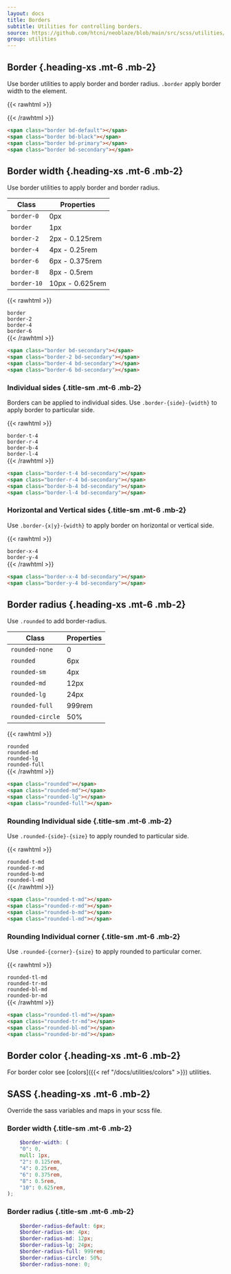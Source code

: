 ```yaml
---
layout: docs
title: Borders
subtitle: Utilities for controlling borders.
source: https://github.com/htcni/neoblaze/blob/main/src/scss/utilities/_border.scss
group: utilities
---
```


## Border {.heading-xs .mt-6 .mb-2}

Use border utilities to apply border and border radius. `.border` apply border width to the element.

{{< rawhtml >}}
<div class="d-flex flex-items-center gap-4 flex-wrap">
	<span class="width-6 height-6 border bd-default"></span>
	<span class="width-6 height-6 border bd-black"></span>
	<span class="width-6 height-6 border bd-secondary"></span>
	<span class="width-6 height-6 border bd-primary"></span>
</div>
{{< /rawhtml >}}

``` html
<span class="border bd-default"></span>
<span class="border bd-black"></span>
<span class="border bd-primary"></span>
<span class="border bd-secondary"></span>
``` 

## Border width {.heading-xs .mt-6 .mb-2}

Use border utilities to apply border and border radius.

Class | Properties 
--- | --- |  
`border-0`  | 0px
`border`    | 1px 
`border-2`  | 2px - 0.125rem
`border-4`  | 4px - 0.25rem
`border-6`  | 6px - 0.375rem
`border-8`  | 8px - 0.5rem
`border-10` | 10px - 0.625rem


{{< rawhtml >}}
<div class="d-flex flex-items-center gap-8 mt-8 flex-wrap">
	<div class="d-flex flex-column flex-items-center gap-2">
		<code>border</code>
		<span class="width-6 height-6 border bd-secondary"></span>
	</div>
	<div class="d-flex flex-column flex-items-center gap-2">
		<code>border-2</code>
		<span class="width-6 height-6 border-2 bd-secondary"></span>
	</div>
	<div class="d-flex flex-column flex-items-center gap-2">
		<code>border-4</code>
		<span class="width-6 height-6 border-4 bd-secondary"></span>
	</div>
	<div class="d-flex flex-column flex-items-center gap-2">
		<code>border-6</code>
		<span class="width-6 height-6 border-6 bd-secondary"></span>
	</div>
</div>
{{< /rawhtml >}}

``` html
<span class="border bd-secondary"></span>
<span class="border-2 bd-secondary"></span>
<span class="border-4 bd-secondary"></span>
<span class="border-6 bd-secondary"></span>
``` 


### Individual sides {.title-sm .mt-6 .mb-2}

Borders can be applied to individual sides.
Use `.border-{side}-{width}` to apply border to particular side.

{{< rawhtml >}}
<div class="d-flex flex-items-center gap-8 flex-wrap">
	<div class="d-flex flex-column flex-items-center gap-2">
		<code>border-t-4</code>
		<span class="width-6 height-6 border-t-4 bg-default bd-secondary"></span>
	</div>
	<div class="d-flex flex-column flex-items-center gap-2">
		<code>border-r-4</code>
		<span class="width-6 height-6 border-r-4 bg-default bd-secondary"></span>
	</div>
	<div class="d-flex flex-column flex-items-center gap-2">
		<code>border-b-4</code>
		<span class="width-6 height-6 border-b-4 bg-default bd-secondary"></span>
	</div>
	<div class="d-flex flex-column flex-items-center gap-2">
		<code>border-l-4</code>
		<span class="width-6 height-6 border-l-4 bg-default bd-secondary"></span>
	</div>
</div>
{{< /rawhtml >}}


``` html
<span class="border-t-4 bd-secondary"></span>
<span class="border-r-4 bd-secondary"></span>
<span class="border-b-4 bd-secondary"></span>
<span class="border-l-4 bd-secondary"></span>
``` 


### Horizontal and Vertical sides {.title-sm .mt-6 .mb-2}

Use `.border-{x|y}-{width}` to apply border on horizontal or vertical side.

{{< rawhtml >}}
<div class="d-flex flex-items-center gap-8">
	<div class="d-flex flex-column gap-2">
		<code>border-x-4</code>
		<span class="width-6 height-6 border-x-4 bg-default bd-secondary"></span>
	</div>
	<div class="d-flex flex-column gap-2">
		<code>border-y-4</code>
		<span class="width-6 height-6 border-y-4 bg-default bd-secondary"></span>
	</div>
</div>
{{< /rawhtml >}}


``` html
<span class="border-x-4 bd-secondary"></span>
<span class="border-y-4 bd-secondary"></span>
``` 


##  Border radius {.heading-xs .mt-6 .mb-2}

Use `.rounded` to add border-radius.

Class | Properties 
--- | --- |  
`rounded-none`   | 0
`rounded`        | 6px 
`rounded-sm`     | 4px 
`rounded-md`    | 12px
`rounded-lg`    | 24px
`rounded-full`  | 999rem
`rounded-circle`| 50% 


{{< rawhtml >}}
<div class="d-flex flex-items-center gap-8 mt-8 flex-wrap">
	<div class="d-flex flex-column flex-items-center gap-2">
		<code>rounded</code>
		<span class="width-6 height-6 rounded bg-secondary"></span>
	</div>
	<div class="d-flex flex-column flex-items-center gap-2">
		<code>rounded-md</code>
		<span class="width-6 height-6 rounded-md bg-secondary"></span>
	</div>
	<div class="d-flex flex-column flex-items-center gap-2">
		<code>rounded-lg</code>
		<span class="width-6 height-6 rounded-lg bg-secondary"></span>
	</div>
	<div class="d-flex flex-column flex-items-center gap-2">
		<code>rounded-full</code>
		<span class="width-6 height-6 rounded-full bg-secondary"></span>
	</div>
</div>
{{< /rawhtml >}}

``` html
<span class="rounded"></span>
<span class="rounded-md"></span>
<span class="rounded-lg"></span>
<span class="rounded-full"></span>
``` 


###  Rounding Individual side {.title-sm .mt-6 .mb-2}

Use `.rounded-{side}-{size}` to apply rounded to particular side.

{{< rawhtml >}}
<div class="d-flex flex-items-center gap-8">
	<div class="d-flex flex-column flex-items-center gap-2">
		<code>rounded-t-md</code>
		<span class="width-6 height-6 rounded-t-md bg-secondary"></span>
	</div>
	<div class="d-flex flex-column flex-items-center gap-2">
		<code>rounded-r-md</code>
		<span class="width-6 height-6 rounded-r-md bg-secondary"></span>
	</div>
	<div class="d-flex flex-column flex-items-center gap-2">
		<code>rounded-b-md</code>
		<span class="width-6 height-6 rounded-b-md bg-secondary"></span>
	</div>
	<div class="d-flex flex-column flex-items-center gap-2">
		<code>rounded-l-md</code>
		<span class="width-6 height-6 rounded-l-md bg-secondary"></span>
	</div>
</div>
{{< /rawhtml >}}

``` html
<span class="rounded-t-md"></span>
<span class="rounded-r-md"></span>
<span class="rounded-b-md"></span>
<span class="rounded-l-md"></span>
``` 


###  Rounding Individual corner {.title-sm .mt-6 .mb-2}

Use `.rounded-{corner}-{size}` to apply rounded to particular corner.

{{< rawhtml >}}
<div class="d-flex flex-items-center gap-8">
	<div class="d-flex flex-column flex-items-center gap-2">
		<code>rounded-tl-md</code>
		<span class="width-6 height-6 rounded-tl-md bg-secondary"></span>
	</div>
	<div class="d-flex flex-column flex-items-center gap-2">
		<code>rounded-tr-md</code>
		<span class="width-6 height-6 rounded-tr-md bg-secondary"></span>
	</div>
	<div class="d-flex flex-column flex-items-center gap-2">
		<code>rounded-bl-md</code>
		<span class="width-6 height-6 rounded-bl-md bg-secondary"></span>
	</div>
	<div class="d-flex flex-column flex-items-center gap-2">
		<code>rounded-br-md</code>
		<span class="width-6 height-6 rounded-br-md bg-secondary"></span>
	</div>
</div>
{{< /rawhtml >}}

``` html
<span class="rounded-tl-md"></span>
<span class="rounded-tr-md"></span>
<span class="rounded-bl-md"></span>
<span class="rounded-br-md"></span>
``` 


##  Border color {.heading-xs .mt-6 .mb-2}

For border color see [colors]({{< ref "/docs/utilities/colors" >}}) utilities.

##  SASS {.heading-xs .mt-6 .mb-2}

Override the sass variables and maps in your scss file.

###  Border width {.title-sm .mt-6 .mb-2}

```  scss
	$border-width: (
	"0": 0,
	null: 1px,
	"2": 0.125rem,
	"4": 0.25rem,
	"6": 0.375rem,
	"8": 0.5rem,
	"10": 0.625rem,
);

``` 

###  Border radius {.title-sm .mt-6 .mb-2}

```  scss
	$border-radius-default: 6px;
	$border-radius-sm: 4px;
	$border-radius-md: 12px;
	$border-radius-lg: 24px;
	$border-radius-full: 999rem;
	$border-radius-circle: 50%;
	$border-radius-none: 0;
``` 